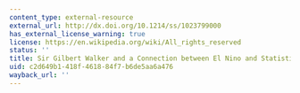 ```yaml
---
content_type: external-resource
external_url: http://dx.doi.org/10.1214/ss/1023799000
has_external_license_warning: true
license: https://en.wikipedia.org/wiki/All_rights_reserved
status: ''
title: Sir Gilbert Walker and a Connection between El Nino and Statistics
uid: c2d649b1-418f-4618-84f7-b6de5aa6a476
wayback_url: ''
---
```

